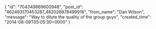  {
   "id": "704349869600948",
   "post_id": "462493170453287_482026878499916",
   "from_name": "Dan Wilson",
   "message": "Way to dilute the quality of the group guys",
   "created_time": "2014-08-09T05:05:30+0000"
 }
